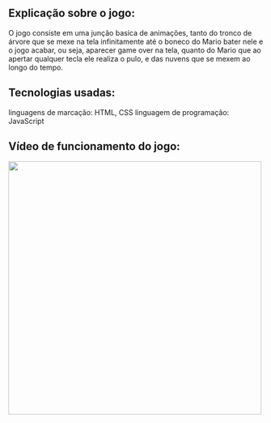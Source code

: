 <h2>Explicação sobre o jogo: </h2>

O jogo consiste em uma junção basíca de animações, tanto do tronco de árvore que se mexe na tela infinitamente até o boneco do Mario bater nele e o jogo acabar, ou seja, aparecer game over na tela, quanto do Mario que ao apertar qualquer tecla ele realiza o pulo, e das nuvens que se mexem ao longo do tempo.

<h2>Tecnologias usadas: </h2>

linguagens de marcação: HTML, CSS
linguagem de programação: JavaScript

<h2>Vídeo de funcionamento do jogo: </h2>

<img src = https://github.com/Matheus-a31/jogo-mario-jump/assets/153769826/23195fc1-8c6b-47e4-a15d-701e780e1fc4 height="500px">

